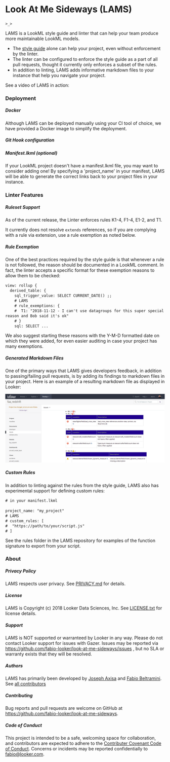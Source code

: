 # Look At Me Sideways (LAMS)

`>_>`

LAMS is a LookML style guide and linter that can help your team produce more maintainable LookML models.

- The [style guide](https://fabio-looker.github.io/look-at-me-sideways/rules.html) alone can help your project, even without enforcement by the linter.
- The linter can be configured to enforce the style guide as a part of all pull requests, thought it currently only enforces a subset of the rules.
- In addition to linting, LAMS adds informative markdown files to your instance that help you navigate your project.

See a video of LAMS in action:

### Deployment

##### Docker

Although LAMS can be deployed manually using your CI tool of choice, we have provided a Docker image to simplify the deployment.

##### Git Hook configuration

##### Manifest.lkml (optional)

If your LookML project doesn't have a manifest.lkml file, you may want to consider adding one! By specifying a 'project_name' in your manifest, LAMS will be able to generate the correct links back to your project files in your instance.

### Linter Features

##### Ruleset Support

As of the current release, the Linter enforces rules K1-4, F1-4, E1-2, and T1. 

It currently does not resolve `extends` references, so if you are complying with a rule via extension, use a rule exemption as noted below. 

##### Rule Exemption

One of the best practices required by the style guide is that whenever a rule is not followed, the reason should be documented in a LookML comment. In fact, the linter accepts a specific format for these exemption reasons to allow them to be checked:

```lkml
view: rollup {
  derived_table: {
    sql_trigger_value: SELECT CURRENT_DATE() ;;
    # LAMS
    # rule_exemptions: {
    #  T1: "2018-11-12 - I can't use datagroups for this super special reason and Bob said it's ok"
    # }
    sql: SELECT ...
```

We also suggest starting these reasons with the Y-M-D formatted date on which they were added, for even easier auditing in case your project has many exemptions.

##### Generated Markdown Files
One of the primary ways that LAMS gives developers feedback, in addition to passing/failing pull requests, is by adding its findings to markdown files in your project. Here is an example of a resulting markdown file as displayed in Looker:

![Markdown example](docs/img/markdown-example.png)

##### Custom Rules

In addition to linting against the rules from the style guide, LAMS also has experimental support for defining custom rules:

```lkml
# in your manifest.lkml

project_name: "my_project"
# LAMS
# custom_rules: [
#  "https://path/to/your/script.js"
# ]
```

See the rules folder in the LAMS repository for examples of the function signature to export from your script.

### About

##### Privacy Policy
LAMS respects user privacy. See [PRIVACY.md](PRIVACY.md) for details.

##### License
LAMS is Copyright (c) 2018 Looker Data Sciences, Inc. See [LICENSE.txt](LICENSE.txt) for license details.

##### Support
LAMS is NOT supported or warranteed by Looker in any way. Please do not contact Looker support for issues with Gazer. Issues may be reported via https://github.com/fabio-looker/look-at-me-sideways/issues , but no SLA or warranty exists that they will be resolved. 

##### Authors
LAMS has primarily been developed by [Joseph Axisa](https://github.com/josephaxisa) and [Fabio Beltramini](https://github.com/fabio-looker). See [all contributors](https://github.com/fabio-looker/look-at-me-sideways/graphs/contributors)

##### Contributing
Bug reports and pull requests are welcome on GitHub at https://github.com/fabio-looker/look-at-me-sideways.

##### Code of Conduct
This project is intended to be a safe, welcoming space for collaboration, and contributors are expected to adhere to the 
[Contributer Covenant Code of Conduct](https://www.contributor-covenant.org/version/1/4/code-of-conduct). Concerns or
incidents may be reported confidentially to fabio@looker.com.

